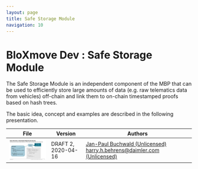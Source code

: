```yaml
---
layout: page
title: Safe Storage Module
navigation: 10
---
```



# BloXmove Dev : Safe Storage Module
The Safe Storage Module is an independent component of the MBP that can be used to efficiently store large amounts of data (e.g. raw telematics data from vehicles) off-chain and link them to on-chain timestamped proofs based on hash trees.

The basic idea, concept and examples are described in the following presentation.

| File | Version | Authors |
| ---- | ------- | ------- |
| ![This is an image](attachments/1812070000.jpg) | DRAFT 2, 2020-04-16 | [Jan-Paul Buchwald (Unlicensed) harry.h.behrens@daimler.com (Unlicensed)](https://bloxmove.atlassian.net/wiki/people/5a50d761e067544f89dbeeb1?ref=confluence) |

